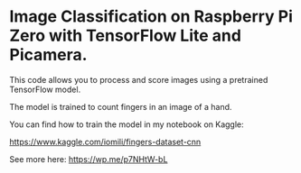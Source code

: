 # Image Classification on Raspberry Pi Zero with TensorFlow Lite and Picamera.

This code allows you to process and score images using a pretrained TensorFlow model.

The model is trained to count fingers in an image of a hand.

You can find how to train the model in my notebook on Kaggle:

https://www.kaggle.com/iomili/fingers-dataset-cnn

See more here: https://wp.me/p7NHtW-bL



